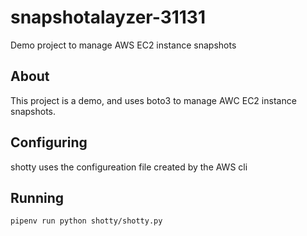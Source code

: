 # snapshotalayzer-31131
Demo project to manage AWS EC2 instance snapshots

## About
This project is a demo, and uses boto3 to manage AWC EC2 instance snapshots.

## Configuring

shotty uses the configureation file created by the AWS cli

## Running

`pipenv run python shotty/shotty.py`
